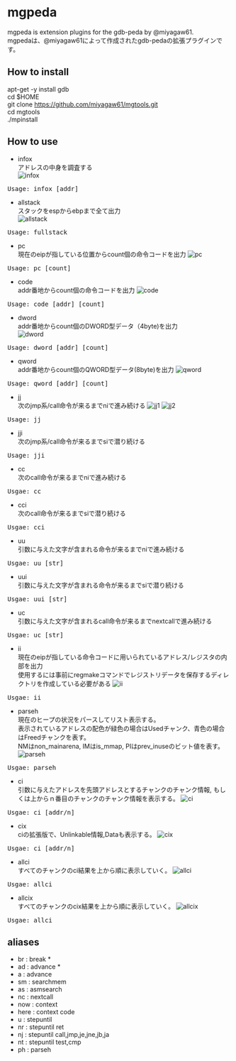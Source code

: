 mgpeda
===========

mgpeda is extension plugins for the gdb-peda by @miyagaw61.  
mgpedaは、@miyagaw61によって作成されたgdb-pedaの拡張プラグインです。

How to install
--------------

apt-get -y install gdb  
cd $HOME  
git clone https://github.com/miyagaw61/mgtools.git  
cd mgtools  
./mpinstall  

How to use
----------

* infox  
アドレスの中身を調査する  
![infox](http://i.imgur.com/6uTRYLj.png)
<pre>
Usage: infox [addr]
</pre>

* allstack  
スタックをespからebpまで全て出力  
![allstack](http://i.imgur.com/rMhRO9c.png)
<pre>
Usage: fullstack
</pre>

* pc  
現在のeipが指している位置からcount個の命令コードを出力
![pc](http://i.imgur.com/12HCezL.png)
<pre>
Usage: pc [count]
</pre>

* code  
addr番地からcount個の命令コードを出力
![code](http://i.imgur.com/h4GPE1O.png)
<pre>
Usage: code [addr] [count]
</pre>

* dword  
addr番地からcount個のDWORD型データ（4byte)を出力  
![dword](http://i.imgur.com/KRAniQl.png)
<pre>
Usage: dword [addr] [count]
</pre>

* qword  
addr番地からcount個のQWORD型データ(8byte)を出力
![qword](http://i.imgur.com/50DfKf7.png)
<pre>
Usage: qword [addr] [count]
</pre>

* jj  
次のjmp系/call命令が来るまでniで進み続ける
![jj1](http://i.imgur.com/k51hUKf.png)
![jj2](http://i.imgur.com/wKimY6o.png)
<pre>
Usage: jj
</pre>

* jji  
次のjmp系/call命令が来るまでsiで潜り続ける
<pre>
Usage: jji
</pre>

* cc  
次のcall命令が来るまでniで進み続ける
<pre>
Usgae: cc
</pre>

* cci  
次のcall命令が来るまでsiで潜り続ける
<pre>
Usgae: cci
</pre>

* uu  
引数に与えた文字が含まれる命令が来るまでniで進み続ける
<pre>
Usgae: uu [str]
</pre>

* uui  
引数に与えた文字が含まれる命令が来るまでsiで潜り続ける
<pre>
Usgae: uui [str]
</pre>

* uc  
引数に与えた文字が含まれるcall命令が来るまでnextcallで進み続ける
<pre>
Usgae: uc [str]
</pre>

* ii  
現在のeipが指している命令コードに用いられているアドレス/レジスタの内部を出力  
使用するには事前にregmakeコマンドでレジストリデータを保存するディレクトリを作成している必要がある
![ii](http://i.imgur.com/PJuQdM1.png)
<pre>
Usgae: ii
</pre>

* parseh  
現在のヒープの状況をパースしてリスト表示する。  
表示されているアドレスの配色が緑色の場合はUsedチャンク、青色の場合はFreedチャンクを表す。  
NMはnon_mainarena, IMはis_mmap, PIはprev_inuseのビット値を表す。
![parseh](http://i.imgur.com/ryqUG6x.png)
<pre>
Usgae: parseh
</pre>

* ci  
引数に与えたアドレスを先頭アドレスとするチャンクのチャンク情報, もしくは上からｎ番目のチャンクのチャンク情報を表示する。
![ci](http://i.imgur.com/Wfj7WAq.png)
<pre>
Usgae: ci [addr/n]
</pre>

* cix  
ciの拡張版で、Unlinkable情報,Dataも表示する。
![cix](http://i.imgur.com/pO4443S.png)
<pre>
Usgae: ci [addr/n]
</pre>

* allci  
すべてのチャンクのci結果を上から順に表示していく。
![allci](http://i.imgur.com/XVVRbGA.png)
<pre>
Usgae: allci
</pre>

* allcix  
すべてのチャンクのcix結果を上から順に表示していく。
![allcix](http://i.imgur.com/zcEaOA6.png)
<pre>
Usgae: allci
</pre>

aliases
-------

* br : break *  
* ad : advance *  
* a : advance  
* sm : searchmem  
* as : asmsearch  
* nc : nextcall  
* now : context
* here : context code
* u : stepuntil 
* nr : stepuntil ret  
* nj : stepuntil call,jmp,je,jne,jb,ja  
* nt : stepuntil test,cmp  
* ph : parseh

